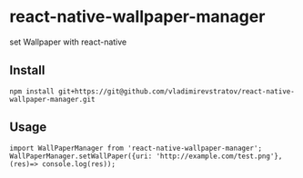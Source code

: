 # react-native-wallpaper-manager

set Wallpaper with react-native

## Install

    npm install git+https://git@github.com/vladimirevstratov/react-native-wallpaper-manager.git
  
## Usage

    import WallPaperManager from 'react-native-wallpaper-manager';
    WallPaperManager.setWallPaper({uri: 'http://example.com/test.png'}, (res)=> console.log(res));
  
  
